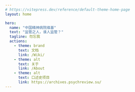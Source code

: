 ```yaml
---
# https://vitepress.dev/reference/default-theme-home-page
layout: home

hero:
  name: "中国精神病院维基"
  text: "监管之人，谁人监管？"
  tagline: 勿忘我
  actions:
    - theme: brand
      text: 文档
      link: /Wiki/
    - theme: alt
      text: 关于
      link: /About
    - theme: alt
      text: 口述史项目
      link: https://archives.psychreview.su/
---
```


